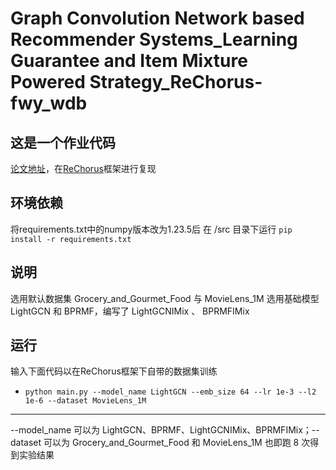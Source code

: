 # Graph Convolution Network based Recommender Systems_Learning Guarantee and Item Mixture Powered Strategy_ReChorus-fwy_wdb

## 这是一个作业代码
[论文地址](https://openreview.net/forum?id=aUoCgjJfmY9)，在[ReChorus](https://github.com/THUwangcy/ReChorus)框架进行复现

## 环境依赖
将requirements.txt中的numpy版本改为1.23.5后
在  /src 目录下运行
`pip install -r requirements.txt`

## 说明
选用默认数据集 Grocery_and_Gourmet_Food 与 MovieLens_1M
选用基础模型 LightGCN 和 BPRMF，编写了 LightGCNIMix 、 BPRMFIMix

## 运行
输入下面代码以在ReChorus框架下自带的数据集训练
- `python main.py --model_name LightGCN --emb_size 64 --lr 1e-3 --l2 1e-6 --dataset MovieLens_1M`

------------
--model_name 可以为 LightGCN、BPRMF、LightGCNIMix、BPRMFIMix；--dataset 可以为 Grocery_and_Gourmet_Food 和 MovieLens_1M
也即跑 8 次得到实验结果
